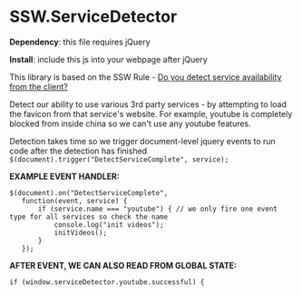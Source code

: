 # SSW.ServiceDetector

**Dependency**: this file requires jQuery 

**Install**: include this js into your webpage after jQuery

This library is based on the SSW Rule - [Do you detect service availability from the client?](https://rules.ssw.com.au/do-you-detect-service-availability-from-the-client)

Detect our ability to use various 3rd party services - by attempting to load the favicon from that service's website.
For example, youtube is completely blocked from inside china so we can't use any youtube features. 
  
Detection takes time so we trigger document-level jquery events to run code after the detection has finished
 `$(document).trigger("DetectServiceComplete", service);`

**EXAMPLE EVENT HANDLER:**
 
 ```
 $(document).on("DetectServiceComplete",
    function(event, service) {
        if (service.name === "youtube") { // we only fire one event type for all services so check the name
            console.log("init videos");
            initVideos();
        }
    }); 
 ```
    
 **AFTER EVENT, WE CAN ALSO READ FROM GLOBAL STATE:**
 
`if (window.serviceDetector.youtube.successful) {`
 
